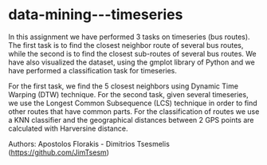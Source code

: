 # data-mining---timeseries

In this assignment we have performed 3 tasks on timeseries (bus routes).
The first task is to find the closest neighbor route of several bus routes, while the second is to find the closest sub-routes of several bus routes.
We have also visualized the dataset, using the gmplot library of Python and we have performed a classification task for timeseries.

For the first task, we find the 5 closest neighbors using Dynamic Time Warping (DTW) technique.
For the second task, given several timeseries, we use the Longest Common Subsequence (LCS) technique in order to find other routes that have common parts.
For the classification of routes we use a KNN classifier and the geographical distances between 2 GPS points are calculated with Harversine distance.

Authors: Apostolos Florakis - Dimitrios Tsesmelis (https://github.com/JimTsesm)
